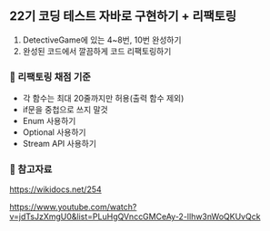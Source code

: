 ## 22기 코딩 테스트 자바로 구현하기 + 리팩토링

1. DetectiveGame에 있는 4~8번, 10번 완성하기
2. 완성된 코드에서 깔끔하게 코드 리팩토링하기

### 📌 리팩토링 채점 기준
- 각 함수는 최대 20줄까지만 허용(출력 함수 제외)
- if문을 중첩으로 쓰지 말것
- Enum 사용하기
- Optional 사용하기
- Stream API 사용하기

### 👀 참고자료

https://wikidocs.net/254

https://www.youtube.com/watch?v=jdTsJzXmgU0&list=PLuHgQVnccGMCeAy-2-llhw3nWoQKUvQck
